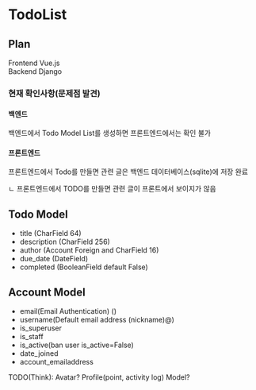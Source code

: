 # TodoList

## Plan

Frontend Vue.js </br>
Backend Django  </br>

### 현재 확인사항(문제점 발견)
#### 백엔드
백엔드에서 Todo Model List를 생성하면 프론트엔드에서는 확인 불가

#### 프론트엔드
프론트엔드에서 Todo를 만들면 관련 글은 백엔드 데이터베이스(sqlite)에 저장 완료

ㄴ 프론트엔드에서 TODO를 만들면 관련 글이 프론트에서 보이지가 않음



## Todo Model

- title (CharField 64)
- description (CharField 256)
- author (Account Foreign and CharField 16)
- due_date (DateField)
- completed (BooleanField default False)

## Account Model

- email(Email Authentication) ()
- username(Default email address (nickname)@)
- is_superuser
- is_staff
- is_active(ban user is_active=False)
- date_joined
- account_emailaddress

TODO(Think): Avatar? Profile(point, activity log) Model?
